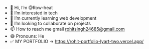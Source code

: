 - 👋 Hi, I’m @Row-heat
- 👀 I’m interested in tech
- 🌱 I’m currently learning web development 
- 💞️ I’m looking to collaborate on projects 
- 📫 How to reach me gmail rohitsingh24685@gmail.com
- 😄 Pronouns: He
- ✅ MY PORTFOLIO -> https://rohit-portfolio-lyart-two.vercel.app/


<!---
Row-heat/Row-heat is a ✨ special ✨ repository because its `README.md` (this file) appears on your GitHub profile.
You can click the Preview link to take a look at your changes.
--->

